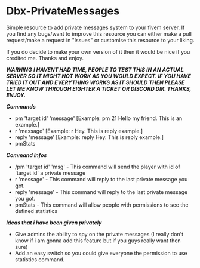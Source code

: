 # Dbx-PrivateMessages
Simple resource to add private messages system to your fivem server.
If you find any bugs/want to improve this resource you can either make a pull request/make a request in "Issues" or customise this resource to your liking.

If you do decide to make your own version of it then it would be nice if you credited me. Thanks and enjoy.

***WARNING***
***I HAVENT HAD TIME, PEOPLE TO TEST THIS IN AN ACTUAL SERVER SO IT MIGHT NOT WORK AS YOU WOULD EXPECT. IF YOU HAVE TRIED IT OUT AND EVERYTHING WORKS AS IT SHOULD THEN PLEASE LET ME KNOW THROUGH EIGHTER A TICKET OR DISCORD DM. THANKS, ENJOY.***

***Commands***
- pm 'target id' 'message' [Example: pm 21 Hello my friend. This is an example.]
- r 'message' [Example: r Hey. This is reply example.]
- reply 'message' [Example: reply Hey. This is reply example.]
- pmStats

***Command Infos***
- /pm 'target id' 'msg' - This command will send the player with id of 'target id' a private message
- r 'message' - This command will reply to the last private message you got.
- reply 'message' - This command will reply to the last private message you got.
- pmStats - This command will allow people with permissions to see the defined statistics

***Ideas that i have been given privately***
- Give admins the ability to spy on the private messages (I really don't know if i am gonna add this feature but if you guys really want then sure)
- Add an easy switch so you could give everyone the permission to use statistics command.

